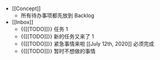- [[Concept]]
    - 所有待办事项都先放到 Backlog
- [[Inbox]]
    - {{[[TODO]]}} 任务 1
    - {{[[TODO]]}} 新的任务又来了 1
    - {{[[TODO]]}} 紧急事情来啦 [[July 12th, 2020]] 必须完成
    - {{[[TODO]]}} 暂时不想做的事情
